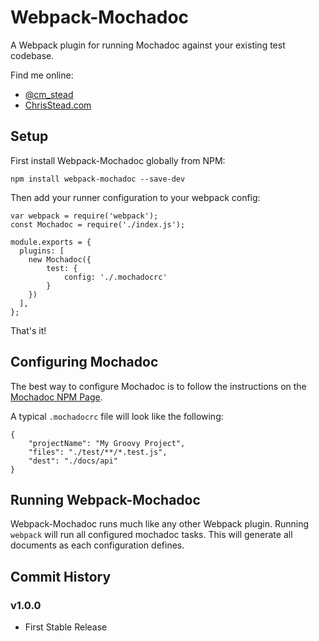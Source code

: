 # Webpack-Mochadoc #

A Webpack plugin for running Mochadoc against your existing test codebase.

Find me online:
- [@cm_stead](https://twitter.com/cm_stead)
- [ChrisStead.com](http://www.chrisstead.com)

## Setup ##

First install Webpack-Mochadoc globally from NPM:

`npm install webpack-mochadoc --save-dev`

Then add your runner configuration to your webpack config:

```
var webpack = require('webpack');
const Mochadoc = require('./index.js');

module.exports = {
  plugins: [
    new Mochadoc({
        test: {
            config: './.mochadocrc'
        }
    })
  ],
};
```

That's it!

## Configuring Mochadoc ##

The best way to configure Mochadoc is to follow the instructions on the [Mochadoc NPM Page](https://www.npmjs.com/package/mochadoc).

A typical `.mochadocrc` file will look like the following:

```
{
    "projectName": "My Groovy Project",
    "files": "./test/**/*.test.js",
    "dest": "./docs/api"
}
```

## Running Webpack-Mochadoc ##

Webpack-Mochadoc runs much like any other Webpack plugin. Running `webpack` will run all configured mochadoc tasks.  This will generate all documents as each configuration defines.

## Commit History ##

### v1.0.0 ###

- First Stable Release
